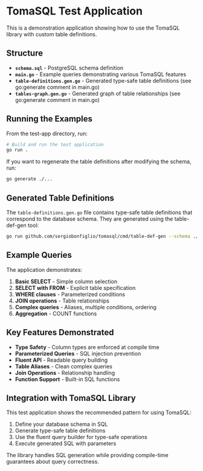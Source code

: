 # TomaSQL Test Application

This is a demonstration application showing how to use the TomaSQL library with custom table definitions.

## Structure

- **`schema.sql`** - PostgreSQL schema definition
- **`main.go`** - Example queries demonstrating various TomaSQL features
- **`table-definitions.gen.go`** - Generated type-safe table definitions (see go:generate comment in main.go)
- **`tables-graph.gen.go`** - Generated graph of table relationships (see go:generate comment in main.go)

## Running the Examples

From the test-app directory, run:

```bash
# Build and run the test application
go run .
```

If you want to regenerate the table definitions after modifying the schema, run:

```bash
go generate ./...
```

## Generated Table Definitions

The `table-definitions.gen.go` file contains type-safe table definitions that correspond to the database schema. They are generated using the table-def-gen tool:

```bash
go run github.com/sergiobonfiglio/tomasql/cmd/table-def-gen --schema ./schema.sql --package-dir . --package-name main
```

## Example Queries

The application demonstrates:

1. **Basic SELECT** - Simple column selection
2. **SELECT with FROM** - Explicit table specification  
3. **WHERE clauses** - Parameterized conditions
4. **JOIN operations** - Table relationships
5. **Complex queries** - Aliases, multiple conditions, ordering
6. **Aggregation** - COUNT functions

## Key Features Demonstrated

- **Type Safety** - Column types are enforced at compile time
- **Parameterized Queries** - SQL injection prevention
- **Fluent API** - Readable query building
- **Table Aliases** - Clean complex queries
- **Join Operations** - Relationship handling
- **Function Support** - Built-in SQL functions

## Integration with TomaSQL Library

This test application shows the recommended pattern for using TomaSQL:

1. Define your database schema in SQL
2. Generate type-safe table definitions 
3. Use the fluent query builder for type-safe operations
4. Execute generated SQL with parameters

The library handles SQL generation while providing compile-time guarantees about query correctness.